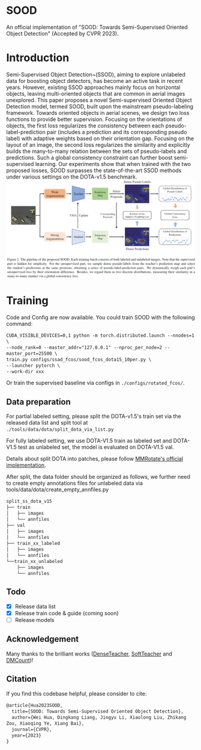 # SOOD
An official implementation of "SOOD: Towards Semi-Supervised Oriented Object Detection" (Accepted by CVPR 2023).

# Introduction
Semi-Supervised Object Detection~(SSOD), aiming to explore unlabeled data for boosting object detectors, has become an active task in recent years. However, existing SSOD approaches mainly focus on horizontal objects, leaving multi-oriented objects that are common in aerial images unexplored. This paper proposes a novel Semi-supervised Oriented Object Detection model, termed SOOD, built upon the mainstream pseudo-labeling framework. Towards oriented objects in aerial scenes, we design two loss functions to provide better supervision. Focusing on the orientations of objects, the first loss regularizes the consistency between each pseudo-label-prediction pair (includes a prediction and its corresponding pseudo label) with adaptive weights based on their orientation gap. Focusing on the layout of an image, the second loss regularizes the similarity and explicitly builds the many-to-many relation between the sets of pseudo-labels and predictions. Such a global consistency constraint can further boost semi-supervised learning. Our experiments show that when trained with the two proposed losses, SOOD surpasses the state-of-the-art SSOD methods under various settings on the DOTA-v1.5 benchmark.
![intro](figs/intro.png)


# Training
Code and Config are now available. You could train SOOD with the following command:
```
CUDA_VISIBLE_DEVICES=0,1 python -m torch.distributed.launch --nnodes=1 \
--node_rank=0 --master_addr="127.0.0.1" --nproc_per_node=2 --master_port=25500 \
train.py configs/ssad_fcos/sood_fcos_dota15_10per.py \
--launcher pytorch \
--work-dir xxx
```
Or train the supervised baseline via configs in `./configs/rotated_fcos/`.

## Data preparation
For partial labeled setting, please split the DOTA-v1.5's train set via the released data list and split tool at `./tools/data/dota/split_dota_via_list.py`

For fully labeled setting, we use DOTA-V1.5 train as labeled set and DOTA-V1.5 test as unlabeled set, the model is evaluated on DOTA-V1.5 val.

Details about split DOTA into patches, please follow [MMRotate's official implementation](https://github.com/open-mmlab/mmrotate/blob/main/tools/data/dota/README.md).

After split, the data folder should be organized as follows, we further need to create empty annotations files for unlabeled data via tools/data/dota/create_empty_annfiles.py
```
split_ss_dota_v15
├── train
│   ├── images
│   └── annfiles
├── val
│   ├── images
│   └── annfiles
├── train_xx_labeled
│   ├── images
│   └── annfiles
└──train_xx_unlabeled
    ├── images
    └── annfiles
```

## Todo
- [x] Release data list
- [x] Release train code & guide (coming soon)
- [ ] Release models

## Acknowledgement
Many thanks to the brilliant works ([DenseTeacher](https://github.com/Megvii-BaseDetection/DenseTeacher), [SoftTeacher](https://github.com/microsoft/SoftTeacher) and [DMCount](https://github.com/cvlab-stonybrook/DM-Count))!


## Citation

If you find this codebase helpful, please consider to cite:

```
@article{Hua2023SOOD,
  title={SOOD: Towards Semi-Supervised Oriented Object Detection},
  author={Wei Hua, Dingkang Liang, Jingyu Li, Xiaolong Liu, Zhikang Zou, Xiaoqing Ye, Xiang Bai},
  journal={CVPR},
  year={2023}
} 
```
